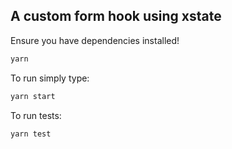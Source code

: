## A custom form hook using xstate

Ensure you have dependencies installed!
```bash
yarn
```

To run simply type:
```bash
yarn start
```

To run tests:
```bash
yarn test
```
